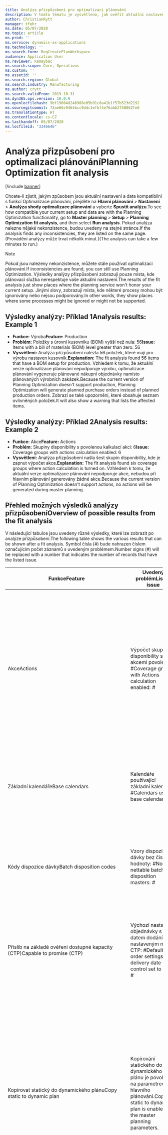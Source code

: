 ```yaml
---
title: Analýza přizpůsobení pro optimalizaci plánování
description: V tomto tématu je vysvětleno, jak ověřit aktuální nastavení a data proti funkcím funkce optimalizace plánování.
author: ChristianRytt
manager: tfehr
ms.date: 05/07/2020
ms.topic: article
ms.prod: ''
ms.service: dynamics-ax-applications
ms.technology: ''
ms.search.form: ReqCreatePlanWorkspace
audience: Application User
ms.reviewer: kamaybac
ms.search.scope: Core, Operations
ms.custom: ''
ms.assetid: ''
ms.search.region: Global
ms.search.industry: Manufacturing
ms.author: crytt
ms.search.validFrom: 2019-10-31
ms.dyn365.ops.version: 10.0.9
ms.openlocfilehash: 9bf19604d246988e05b91c8a41b1f57b523d2192
ms.sourcegitcommit: 73ae66c9464bcc9ddc1efbf4e76abb2758862fe6
ms.translationtype: HT
ms.contentlocale: cs-CZ
ms.lasthandoff: 05/07/2020
ms.locfileid: "3346646"
---
```

# <a name="planning-optimization-fit-analysis"></a><span data-ttu-id="16b5d-103">Analýza přizpůsobení pro optimalizaci plánování</span><span class="sxs-lookup"><span data-stu-id="16b5d-103">Planning Optimization fit analysis</span></span>

[!include [banner](../../includes/banner.md)]

<span data-ttu-id="16b5d-104">Chcete-li zjistit, jakým způsobem jsou aktuální nastavení a data kompatibilní s funkcí Optimalizace plánování, přejděte na **Hlavní plánování** \> **Nastavení** \> **Analýza shody optimalizace plánování** a vyberte **Spustit analýzu**.</span><span class="sxs-lookup"><span data-stu-id="16b5d-104">To see how compatible your current setup and data are with the Planning Optimization functionality, go to **Master planning** \> **Setup** \> **Planning Optimization fit analysis**, and then select **Run analysis**.</span></span> <span data-ttu-id="16b5d-105">Pokud analýza nalezne nějaké nekonzistence, budou uvedeny na stejné stránce.</span><span class="sxs-lookup"><span data-stu-id="16b5d-105">If the analysis finds any inconsistencies, they are listed on the same page.</span></span> <span data-ttu-id="16b5d-106">(Provádění analýzy může trvat několik minut.)</span><span class="sxs-lookup"><span data-stu-id="16b5d-106">(The analysis can take a few minutes to run.)</span></span>

> [!NOTE]
> <span data-ttu-id="16b5d-107">Pokud jsou nalezeny nekonzistence, můžete stále používat optimalizaci plánování.</span><span class="sxs-lookup"><span data-stu-id="16b5d-107">If inconsistencies are found, you can still use Planning Optimization.</span></span> <span data-ttu-id="16b5d-108">Výsledky analýzy přizpůsobení zobrazují pouze místa, kde plánovací služba nerespektuje vaše aktuální nastavení.</span><span class="sxs-lookup"><span data-stu-id="16b5d-108">The results of the fit analysis just show places where the planning service won't honor your current setup.</span></span> <span data-ttu-id="16b5d-109">Jinými slovy, zobrazují místa, kde některé procesy mohou být ignorovány nebo nejsou podporovány.</span><span class="sxs-lookup"><span data-stu-id="16b5d-109">In other words, they show places where some processes might be ignored or might not be supported.</span></span>

## <a name="analysis-results-example-1"></a><span data-ttu-id="16b5d-110">Výsledky analýzy: Příklad 1</span><span class="sxs-lookup"><span data-stu-id="16b5d-110">Analysis results: Example 1</span></span>

- <span data-ttu-id="16b5d-111">**Funkce:** Výroba</span><span class="sxs-lookup"><span data-stu-id="16b5d-111">**Feature:** Production</span></span>
- <span data-ttu-id="16b5d-112">**Problém:** Položky s úrovní kusovníku (BOM) vyšší než nula: 56</span><span class="sxs-lookup"><span data-stu-id="16b5d-112">**Issue:** Items with a bill of materials (BOM) level greater than zero: 56</span></span>
- <span data-ttu-id="16b5d-113">**Vysvětlení:** Analýza přizpůsobení nalezla 56 položek, které mají pro výrobu nastaven kusovník.</span><span class="sxs-lookup"><span data-stu-id="16b5d-113">**Explanation:** The fit analysis found 56 items that have a BOM setup for production.</span></span> <span data-ttu-id="16b5d-114">Vzhledem k tomu, že aktuální verze optimalizace plánování nepodporuje výrobu, optimalizace plánování vygeneruje plánované nákupní objednávky namísto plánovaných výrobních zakázek.</span><span class="sxs-lookup"><span data-stu-id="16b5d-114">Because the current version of Planning Optimization doesn't support production, Planning Optimization will generate planned purchase orders instead of planned production orders.</span></span> <span data-ttu-id="16b5d-115">Zobrazí se také upozornění, které obsahuje seznam ovlivněných položek.</span><span class="sxs-lookup"><span data-stu-id="16b5d-115">It will also show a warning that lists the affected items.</span></span>

## <a name="analysis-results-example-2"></a><span data-ttu-id="16b5d-116">Výsledky analýzy: Příklad 2</span><span class="sxs-lookup"><span data-stu-id="16b5d-116">Analysis results: Example 2</span></span>

- <span data-ttu-id="16b5d-117">**Funkce:** Akce</span><span class="sxs-lookup"><span data-stu-id="16b5d-117">**Feature:** Actions</span></span>
- <span data-ttu-id="16b5d-118">**Problém:** Skupiny disponibility s povolenou kalkulací akcí: 6</span><span class="sxs-lookup"><span data-stu-id="16b5d-118">**Issue:** Coverage groups with actions calculation enabled: 6</span></span>
- <span data-ttu-id="16b5d-119">**Vysvětlení:** Analýza přizpůsobení našla šest skupin disponibility, kde je zapnut výpočet akce.</span><span class="sxs-lookup"><span data-stu-id="16b5d-119">**Explanation:** The fit analysis found six coverage groups where action calculation is turned on.</span></span> <span data-ttu-id="16b5d-120">Vzhledem k tomu, že aktuální verze optimalizace plánování nepodporuje akce, nebudou při hlavním plánování generovány žádné akce.</span><span class="sxs-lookup"><span data-stu-id="16b5d-120">Because the current version of Planning Optimization doesn't support actions, no actions will be generated during master planning.</span></span>

## <a name="overview-of-possible-results-from-the-fit-analysis"></a><span data-ttu-id="16b5d-121">Přehled možných výsledků analýzy přizpůsobení</span><span class="sxs-lookup"><span data-stu-id="16b5d-121">Overview of possible results from the fit analysis</span></span>

<span data-ttu-id="16b5d-122">V následující tabulce jsou uvedeny různé výsledky, které lze zobrazit po analýze přizpůsobení.</span><span class="sxs-lookup"><span data-stu-id="16b5d-122">The following table shows the various results that can be shown after a fit analysis.</span></span> <span data-ttu-id="16b5d-123">Symbol čísla (_\#_) bude nahrazen číslem označujícím počet záznamů s uvedeným problémem.</span><span class="sxs-lookup"><span data-stu-id="16b5d-123">Number signs (_\#_) will be replaced with a number that indicates the number of records that have the listed issue.</span></span>

| <span data-ttu-id="16b5d-124">Funkce</span><span class="sxs-lookup"><span data-stu-id="16b5d-124">Feature</span></span> | <span data-ttu-id="16b5d-125">Uvedený problém</span><span class="sxs-lookup"><span data-stu-id="16b5d-125">Listed issue</span></span> | <span data-ttu-id="16b5d-126">Vysvětlení</span><span class="sxs-lookup"><span data-stu-id="16b5d-126">Explanation</span></span> |
| --- | --- | --- |
| <span data-ttu-id="16b5d-127">Akce</span><span class="sxs-lookup"><span data-stu-id="16b5d-127">Actions</span></span> | <span data-ttu-id="16b5d-128">Výpočet skupin disponibility s akcemi povolen: _\#_</span><span class="sxs-lookup"><span data-stu-id="16b5d-128">Coverage groups with Actions calculation enabled: _\#_</span></span> | <span data-ttu-id="16b5d-129">Tato funkce čeká na implementaci.</span><span class="sxs-lookup"><span data-stu-id="16b5d-129">This feature is pending.</span></span> <span data-ttu-id="16b5d-130">V současné době nejsou akce generovány během hlavního plánování, pokud je povolena optimalizace plánování, bez ohledu na toto nastavení.</span><span class="sxs-lookup"><span data-stu-id="16b5d-130">Currently, actions aren't generated during master planning when Planning Optimization is enabled, regardless of this setting.</span></span> <span data-ttu-id="16b5d-131">Hlavním účelem akcí je navrhovat změny ve stávajících objednávkách.</span><span class="sxs-lookup"><span data-stu-id="16b5d-131">The main purpose of actions is to suggest changes to existing orders.</span></span> |
| <span data-ttu-id="16b5d-132">Základní kalendáře</span><span class="sxs-lookup"><span data-stu-id="16b5d-132">Base calendars</span></span> | <span data-ttu-id="16b5d-133">Kalendáře používající základní kalendář: _\#_</span><span class="sxs-lookup"><span data-stu-id="16b5d-133">Calendars using base calendar: _\#_</span></span> | <span data-ttu-id="16b5d-134">Tato funkce čeká na implementaci.</span><span class="sxs-lookup"><span data-stu-id="16b5d-134">This feature is pending.</span></span> <span data-ttu-id="16b5d-135">V současné době je základní kalendář ignorován při povolení optimalizace plánování.</span><span class="sxs-lookup"><span data-stu-id="16b5d-135">Currently, the base calendar is ignored when Planning Optimization is enabled.</span></span> |
| <span data-ttu-id="16b5d-136">Kódy dispozice dávky</span><span class="sxs-lookup"><span data-stu-id="16b5d-136">Batch disposition codes</span></span> | <span data-ttu-id="16b5d-137">Vzory dispozice dávky bez čisté hodnoty: _\#_</span><span class="sxs-lookup"><span data-stu-id="16b5d-137">Non-nettable batch disposition masters: _\#_</span></span> | <span data-ttu-id="16b5d-138">Tato funkce čeká na implementaci.</span><span class="sxs-lookup"><span data-stu-id="16b5d-138">This feature is pending.</span></span> <span data-ttu-id="16b5d-139">V současné době jsou dispoziční kódy dávky ignorovány, pokud je povolena optimalizace plánování.</span><span class="sxs-lookup"><span data-stu-id="16b5d-139">Currently, batch disposition codes are ignored when Planning Optimization is enabled.</span></span> |
| <span data-ttu-id="16b5d-140">Příslib na základě ověření dostupné kapacity (CTP)</span><span class="sxs-lookup"><span data-stu-id="16b5d-140">Capable to promise (CTP)</span></span> | <span data-ttu-id="16b5d-141">Výchozí nastavení objednávky s datem dodání nastaveným na CTP: _\#_</span><span class="sxs-lookup"><span data-stu-id="16b5d-141">Default order settings with delivery date control set to CTP: _\#_</span></span> | <span data-ttu-id="16b5d-142">Tato funkce čeká na implementaci.</span><span class="sxs-lookup"><span data-stu-id="16b5d-142">This feature is pending.</span></span> <span data-ttu-id="16b5d-143">V současnosti je CTP ignorováno, pokud je povolena optimalizace plánování, bez ohledu na toto nastavení.</span><span class="sxs-lookup"><span data-stu-id="16b5d-143">Currently, CTP is ignored when Planning Optimization is enabled, regardless of this setting.</span></span> |
| <span data-ttu-id="16b5d-144">Kopírovat statický do dynamického plánu</span><span class="sxs-lookup"><span data-stu-id="16b5d-144">Copy static to dynamic plan</span></span> | <span data-ttu-id="16b5d-145">Kopírování statického do dynamického plánu je povoleno na parametrech hlavního plánování.</span><span class="sxs-lookup"><span data-stu-id="16b5d-145">Copy of static to dynamic plan is enabled on the master planning parameters.</span></span> | <span data-ttu-id="16b5d-146">Optimalizace plánování nekopíruje statický plán do dynamického plánu bez ohledu na toto nastavení.</span><span class="sxs-lookup"><span data-stu-id="16b5d-146">Planning Optimization doesn't copy the static plan to the dynamic plan, regardless of this setting.</span></span> <span data-ttu-id="16b5d-147">Obecně platí, že tento koncept je méně významný z důvodu rychlosti a úplného obnovení, které poskytuje optimalizace plánování.</span><span class="sxs-lookup"><span data-stu-id="16b5d-147">In general, this concept is less relevant because of the speed and complete regeneration that Planning Optimization provides.</span></span> <span data-ttu-id="16b5d-148">Pokud jsou použity dva nebo více plánů, je třeba pro každý plán spustit hlavní plánování.</span><span class="sxs-lookup"><span data-stu-id="16b5d-148">If two or more plans are used, master planning should be triggered for each plan.</span></span> |
| <span data-ttu-id="16b5d-149">Potvrzení</span><span class="sxs-lookup"><span data-stu-id="16b5d-149">Firming</span></span> | <span data-ttu-id="16b5d-150">Skupiny disponibility s nastavenou ochrannou dobou automatického potvrzení: _\#_</span><span class="sxs-lookup"><span data-stu-id="16b5d-150">Coverage groups with auto firming time fence set: _\#_</span></span> | <span data-ttu-id="16b5d-151">Ve verzi 10.0.7 a novějších je potvrzení podporováno jako samostatná dávková úloha potvrzení po dokončení hlavního plánování (za předpokladu , že ve [správě funkcí](../../../fin-ops-core/fin-ops/get-started/feature-management/feature-management-overview.md) byla povolena funkce _Automatické potvrzení pro optimalizaci plánování_).</span><span class="sxs-lookup"><span data-stu-id="16b5d-151">In version 10.0.7 and later, firming is supported as a separate firming batch job after master planning is completed (provided the _Auto-firming for Planning Optimization_ feature has been enabled in [feature management](../../../fin-ops-core/fin-ops/get-started/feature-management/feature-management-overview.md)).</span></span> <span data-ttu-id="16b5d-152">Všimněte si, že automatické potvrzení pro optimalizaci plánování je založeno na datu objednávky (počáteční datum), nikoli na datu požadavku (koncové datum).</span><span class="sxs-lookup"><span data-stu-id="16b5d-152">Note that auto firming for Planning Optimization is based on the order date (start date), not the requirement date (end date).</span></span> <span data-ttu-id="16b5d-153">Toto chování zajišťuje, že k potvrzení plánovaných objednávek dojde včas, aniž by bylo nutné zahrnout dobu realizace do ochranné doby potvrzování.</span><span class="sxs-lookup"><span data-stu-id="16b5d-153">This behavior ensures that firming of planned orders occurs in due time, without having to include lead time in the firming time fence.</span></span> |
| <span data-ttu-id="16b5d-154">Potvrzení</span><span class="sxs-lookup"><span data-stu-id="16b5d-154">Firming</span></span> | <span data-ttu-id="16b5d-155">Záznamy disponibility položky s nastaveným automatickým potvrzením: _\#_</span><span class="sxs-lookup"><span data-stu-id="16b5d-155">Item coverage records with auto firming set: _\#_</span></span> | <span data-ttu-id="16b5d-156">Ve verzi 10.0.7 a novějších je automatické potvrzení podporováno jako samostatná dávková úloha potvrzení po dokončení hlavního plánování (za předpokladu, že ve [správě funkcí](../../../fin-ops-core/fin-ops/get-started/feature-management/feature-management-overview.md) byla povolena funkce _Automatické potvrzení pro optimalizaci plánování_).</span><span class="sxs-lookup"><span data-stu-id="16b5d-156">In version 10.0.7 and later, auto firming is supported as a separate firming batch job after master planning is completed (provided the _Auto-firming for Planning Optimization_ feature has been enabled in [feature management](../../../fin-ops-core/fin-ops/get-started/feature-management/feature-management-overview.md)).</span></span> <span data-ttu-id="16b5d-157">Všimněte si, že automatické potvrzení pro optimalizaci plánování je založeno na datu objednávky (počáteční datum), nikoli na datu požadavku (koncové datum).</span><span class="sxs-lookup"><span data-stu-id="16b5d-157">Note that auto firming for Planning Optimization is based on the order date (start date), not the requirement date (end date).</span></span> <span data-ttu-id="16b5d-158">Toto chování zajišťuje, že k potvrzení plánovaných objednávek dojde včas, aniž by bylo nutné zahrnout dobu realizace do ochranné doby potvrzování.</span><span class="sxs-lookup"><span data-stu-id="16b5d-158">This behavior ensures that firming of planned orders occurs in due time, without having to include lead time in the firming time fence.</span></span> |
| <span data-ttu-id="16b5d-159">Potvrzení</span><span class="sxs-lookup"><span data-stu-id="16b5d-159">Firming</span></span> | <span data-ttu-id="16b5d-160">Hlavní plány s nastaveným automatickým potvrzením: _\#_</span><span class="sxs-lookup"><span data-stu-id="16b5d-160">Master plans with auto firming set: _\#_</span></span> | <span data-ttu-id="16b5d-161">Ve verzi 10.0.7 a novějších je automatické potvrzení podporováno jako samostatná dávková úloha potvrzení po dokončení hlavního plánování (za předpokladu, že ve [správě funkcí](../../../fin-ops-core/fin-ops/get-started/feature-management/feature-management-overview.md) byla povolena funkce _Automatické potvrzení pro optimalizaci plánování_).</span><span class="sxs-lookup"><span data-stu-id="16b5d-161">In version 10.0.7 and later, auto firming is supported as a separate firming batch job after master planning is completed (provided the _Auto-firming for Planning Optimization_ feature has been enabled in [feature management](../../../fin-ops-core/fin-ops/get-started/feature-management/feature-management-overview.md)).</span></span> <span data-ttu-id="16b5d-162">Všimněte si, že automatické potvrzení pro optimalizaci plánování je založeno na datu objednávky (počáteční datum), nikoli na datu požadavku (koncové datum).</span><span class="sxs-lookup"><span data-stu-id="16b5d-162">Note that auto firming for Planning Optimization is based on the order date (start date), not the requirement date (end date).</span></span> <span data-ttu-id="16b5d-163">Toto chování zajišťuje, že k potvrzení plánovaných objednávek dojde včas, aniž by bylo nutné zahrnout dobu realizace do ochranné doby potvrzování.</span><span class="sxs-lookup"><span data-stu-id="16b5d-163">This behavior ensures that firming of planned orders occurs in due time, without having to include lead time in the firming time fence.</span></span> |
| <span data-ttu-id="16b5d-164">FitAnalysisPlanningItems</span><span class="sxs-lookup"><span data-stu-id="16b5d-164">FitAnalysisPlanningItems</span></span> | <span data-ttu-id="16b5d-165">Položky plánování: _\#_</span><span class="sxs-lookup"><span data-stu-id="16b5d-165">Planning Items: _\#_</span></span> | <span data-ttu-id="16b5d-166">Tato funkce čeká na implementaci.</span><span class="sxs-lookup"><span data-stu-id="16b5d-166">This feature is pending.</span></span> <span data-ttu-id="16b5d-167">V současné době jsou položky plánování zpracovány jako běžné položky, když je povolena optimalizace plánování.</span><span class="sxs-lookup"><span data-stu-id="16b5d-167">Currently, planning items are handled like regular items when Planning Optimization is enabled.</span></span> |
| <span data-ttu-id="16b5d-168">Prognóza</span><span class="sxs-lookup"><span data-stu-id="16b5d-168">Forecast</span></span> | <span data-ttu-id="16b5d-169">Skupiny disponibility s povolenou možností „zahrnout mezipodnikové objednávky“: _\#_</span><span class="sxs-lookup"><span data-stu-id="16b5d-169">Coverage groups with "Include intercompany orders" enabled: _\#_</span></span> | <span data-ttu-id="16b5d-170">Tato funkce čeká na implementaci.</span><span class="sxs-lookup"><span data-stu-id="16b5d-170">This feature is pending.</span></span> <span data-ttu-id="16b5d-171">V současné době hlavní plánování nezahrnuje podřízenou plánovanou poptávku, pokud je povolena optimalizace plánování, bez ohledu na toto nastavení.</span><span class="sxs-lookup"><span data-stu-id="16b5d-171">Currently, master planning doesn't include downstream planned demand when Planning Optimization is enabled, regardless of this setting.</span></span> <span data-ttu-id="16b5d-172">Všimněte si, že objednávky vydané/potvrzené stále pracují s běžnou mezipodnikovou funkcí a budou zahrnovat většinu scénářů.</span><span class="sxs-lookup"><span data-stu-id="16b5d-172">Note that released/firmed orders still work with the regular intercompany functionality and will cover most scenarios.</span></span> |
| <span data-ttu-id="16b5d-173">Prognóza</span><span class="sxs-lookup"><span data-stu-id="16b5d-173">Forecast</span></span> | <span data-ttu-id="16b5d-174">Skupiny disponibility s nastavením „snížit prognózu podle“ nastavené na jinou hodnotu než „objednávky“: _\#_</span><span class="sxs-lookup"><span data-stu-id="16b5d-174">Coverage groups with "Reduce forecast by" setting set to a value different than "Orders": _\#_</span></span> | <span data-ttu-id="16b5d-175">Ve výchozím nastavení používá optimalizace plánování pro objednávky možnost „snížit prognózu podle“ bez ohledu na toto nastavení.</span><span class="sxs-lookup"><span data-stu-id="16b5d-175">By default, Planning Optimization uses "Reduce forecast by" for orders, regardless of this setting.</span></span> |
| <span data-ttu-id="16b5d-176">Prognóza</span><span class="sxs-lookup"><span data-stu-id="16b5d-176">Forecast</span></span> | <span data-ttu-id="16b5d-177">Modely prognóz s dílčími modely: _\#_</span><span class="sxs-lookup"><span data-stu-id="16b5d-177">Forecast models with sub models: _\#_</span></span> | <span data-ttu-id="16b5d-178">Tato funkce čeká na implementaci.</span><span class="sxs-lookup"><span data-stu-id="16b5d-178">This feature is pending.</span></span> <span data-ttu-id="16b5d-179">Prognózy, které používají dílčí modely, nejsou aktuálně podporovány, pokud je povolena optimalizace plánování.</span><span class="sxs-lookup"><span data-stu-id="16b5d-179">Currently, forecasts that use sub-models aren't supported when Planning Optimization is enabled.</span></span> <span data-ttu-id="16b5d-180">Budou ignorovány bez ohledu na toto nastavení.</span><span class="sxs-lookup"><span data-stu-id="16b5d-180">They will be ignored, regardless of this setting.</span></span> |
| <span data-ttu-id="16b5d-181">Prognóza</span><span class="sxs-lookup"><span data-stu-id="16b5d-181">Forecast</span></span> | <span data-ttu-id="16b5d-182">Hlavní plány s povolenou možností „zahrnout prognózu dodávek“: _\#_</span><span class="sxs-lookup"><span data-stu-id="16b5d-182">Master plans with "Include supply forecast" enabled: _\#_</span></span> | <span data-ttu-id="16b5d-183">Tato funkce čeká na implementaci.</span><span class="sxs-lookup"><span data-stu-id="16b5d-183">This feature is pending.</span></span> <span data-ttu-id="16b5d-184">Prognózy dodávek nejsou aktuálně podporovány, pokud je povolena optimalizace plánování.</span><span class="sxs-lookup"><span data-stu-id="16b5d-184">Currently, supply forecasts aren't supported when Planning Optimization is enabled.</span></span> <span data-ttu-id="16b5d-185">Budou ignorovány bez ohledu na toto nastavení.</span><span class="sxs-lookup"><span data-stu-id="16b5d-185">They will be ignored, regardless of this setting.</span></span> |
| <span data-ttu-id="16b5d-186">Ochranná doba zablokování</span><span class="sxs-lookup"><span data-stu-id="16b5d-186">Freeze time fence</span></span> | <span data-ttu-id="16b5d-187">Skupiny disponibility s nastavenou ochrannou dobou zablokování: _\#_</span><span class="sxs-lookup"><span data-stu-id="16b5d-187">Coverage groups with freeze time fence set: _\#_</span></span> | <span data-ttu-id="16b5d-188">Ochranná doba zablokování se často nepoužívá a momentálně neexistují žádné plány, že by byla zahrnuta do optimalizace plánování.</span><span class="sxs-lookup"><span data-stu-id="16b5d-188">The freeze time fence isn't often used, and there are currently no plans to include it for Planning Optimization.</span></span> <span data-ttu-id="16b5d-189">V současnosti je ignorováno nastavení ochranné doby zablokování, pokud je povolena optimalizace plánování, bez ohledu na toto nastavení.</span><span class="sxs-lookup"><span data-stu-id="16b5d-189">Currently, the freeze time fence setup is ignored when Planning Optimization is enabled, regardless of this setting.</span></span> |
| <span data-ttu-id="16b5d-190">Ochranná doba zablokování</span><span class="sxs-lookup"><span data-stu-id="16b5d-190">Freeze time fence</span></span> | <span data-ttu-id="16b5d-191">Záznamy disponibility položky s nastavenou ochrannou dobou zablokování: _\#_</span><span class="sxs-lookup"><span data-stu-id="16b5d-191">Item coverage records with freeze time fence set: _\#_</span></span> | <span data-ttu-id="16b5d-192">Ochranná doba zablokování se často nepoužívá a momentálně neexistují žádné plány, že by byla zahrnuta do optimalizace plánování.</span><span class="sxs-lookup"><span data-stu-id="16b5d-192">The freeze time fence isn't often used, and there are currently no plans to include it for Planning Optimization.</span></span> <span data-ttu-id="16b5d-193">V současnosti je ignorováno nastavení ochranné doby zablokování, pokud je povolena optimalizace plánování, bez ohledu na toto nastavení.</span><span class="sxs-lookup"><span data-stu-id="16b5d-193">Currently, the freeze time fence setup is ignored when Planning Optimization is enabled, regardless of this setting.</span></span> |
| <span data-ttu-id="16b5d-194">Ochranná doba zablokování</span><span class="sxs-lookup"><span data-stu-id="16b5d-194">Freeze time fence</span></span> | <span data-ttu-id="16b5d-195">Hlavní plány s nastavenou ochrannou dobou zablokování: _\#_</span><span class="sxs-lookup"><span data-stu-id="16b5d-195">Master plans with freeze time fence set: _\#_</span></span> | <span data-ttu-id="16b5d-196">Ochranná doba zablokování se často nepoužívá a momentálně neexistují žádné plány, že by byla zahrnuta do optimalizace plánování.</span><span class="sxs-lookup"><span data-stu-id="16b5d-196">The freeze time fence isn't often used, and there are currently no plans to include it for Planning Optimization.</span></span> <span data-ttu-id="16b5d-197">V současnosti je ignorováno nastavení ochranné doby zablokování, pokud je povolena optimalizace plánování, bez ohledu na toto nastavení.</span><span class="sxs-lookup"><span data-stu-id="16b5d-197">Currently, the freeze time fence setup is ignored when Planning Optimization is enabled, regardless of this setting.</span></span> |
| <span data-ttu-id="16b5d-198">Mezipodnikové</span><span class="sxs-lookup"><span data-stu-id="16b5d-198">Intercompany</span></span> | <span data-ttu-id="16b5d-199">Hlavní plány zahrnující plánovanou navazující poptávku: _\#_</span><span class="sxs-lookup"><span data-stu-id="16b5d-199">Master plans including planned downstream demand: _\#_</span></span> | <span data-ttu-id="16b5d-200">Tato funkce čeká na implementaci.</span><span class="sxs-lookup"><span data-stu-id="16b5d-200">This feature is pending.</span></span> <span data-ttu-id="16b5d-201">V současné době hlavní plánování nezahrnuje podřízenou plánovanou poptávku, pokud je povolena optimalizace plánování, bez ohledu na toto nastavení.</span><span class="sxs-lookup"><span data-stu-id="16b5d-201">Currently, master planning doesn't include downstream planned demand when Planning Optimization is enabled, regardless of this setting.</span></span> <span data-ttu-id="16b5d-202">Všimněte si, že objednávky vydané/potvrzené stále pracují s normální mezipodnikovou funkcí a budou zahrnovat většinu scénářů.</span><span class="sxs-lookup"><span data-stu-id="16b5d-202">Note that released/firmed orders still work with the normal intercompany functionality and will cover most scenarios.</span></span> |
| <span data-ttu-id="16b5d-203">Kanban</span><span class="sxs-lookup"><span data-stu-id="16b5d-203">Kanban</span></span> | <span data-ttu-id="16b5d-204">Záznamy disponibility položky s plánovaným typem objednávky kanban: _\#_</span><span class="sxs-lookup"><span data-stu-id="16b5d-204">Item coverage records with planned order type kanban: _\#_</span></span> | <span data-ttu-id="16b5d-205">Tato funkce čeká na implementaci.</span><span class="sxs-lookup"><span data-stu-id="16b5d-205">This feature is pending.</span></span> <span data-ttu-id="16b5d-206">V současné době je disponibilita položky nastavená na Kanban ignorována, pokud je povolena optimalizace plánování.</span><span class="sxs-lookup"><span data-stu-id="16b5d-206">Currently, item coverage that is set to kanban will be ignored when Planning Optimization is enabled.</span></span> <span data-ttu-id="16b5d-207">Typ kanbanové plánované objednávky vytvoří upozornění během hlavního plánování a vytvoří se plánované nákupní objednávky, které pokrývají související poptávku.</span><span class="sxs-lookup"><span data-stu-id="16b5d-207">The kanban planned order type will create a warning during master planning, and planned purchase orders will be created to cover the related demand.</span></span> |
| <span data-ttu-id="16b5d-208">Kanban</span><span class="sxs-lookup"><span data-stu-id="16b5d-208">Kanban</span></span> | <span data-ttu-id="16b5d-209">Položky s výchozím typem objednávky kanban: _\#_</span><span class="sxs-lookup"><span data-stu-id="16b5d-209">Items with default order type kanban: _\#_</span></span> | <span data-ttu-id="16b5d-210">V současné době je výchozí typ objednávky nastavený na Kanban ignorován, pokud je povolena optimalizace plánování.</span><span class="sxs-lookup"><span data-stu-id="16b5d-210">Currently, a default order type that is set to kanban will be ignored when Planning Optimization is enabled.</span></span> <span data-ttu-id="16b5d-211">Výchozí typ kanbanové objednávky vytvoří upozornění během hlavního plánování a vytvoří se plánované nákupní objednávky, které pokrývají související poptávku.</span><span class="sxs-lookup"><span data-stu-id="16b5d-211">The kanban default order type will create a warning during master planning, and planned purchase orders will be created to cover the related demand.</span></span> |
| <span data-ttu-id="16b5d-212">Stav životního cyklu produktu</span><span class="sxs-lookup"><span data-stu-id="16b5d-212">Product lifecycle state</span></span>   | <span data-ttu-id="16b5d-213">Stavy životního cyklu produktu neaktivní pro plánování: _\#_</span><span class="sxs-lookup"><span data-stu-id="16b5d-213">Product lifecycle states not active for planning: _\#_</span></span> | <span data-ttu-id="16b5d-214">Tato funkce čeká na implementaci.</span><span class="sxs-lookup"><span data-stu-id="16b5d-214">This is a pending feature.</span></span> <span data-ttu-id="16b5d-215">V současné době je stav životního cyklu produktu ignorován s aktivovanou optimalizací plánování.</span><span class="sxs-lookup"><span data-stu-id="16b5d-215">Currently the Product lifecycle state is ignored with Planning Optimization enabled.</span></span> <span data-ttu-id="16b5d-216">Filtr produktu na úrovni plánu můžete upravit tak, abyste se vyhnuli zahrnutí produktů, u nichž je pro plánování deaktivován stav životního cyklu produktu.</span><span class="sxs-lookup"><span data-stu-id="16b5d-216">You can adjust the plan level product filter to avoid including products where product lifecycle state is disabled for planning.</span></span> |
| <span data-ttu-id="16b5d-217">Výrobní</span><span class="sxs-lookup"><span data-stu-id="16b5d-217">Production</span></span> | <span data-ttu-id="16b5d-218">Řádky kusovníku se zaokrouhlením nebo vícenásobným nastavením: _\#_</span><span class="sxs-lookup"><span data-stu-id="16b5d-218">BOM lines with rounding or multiple setup: _\#_</span></span> | <span data-ttu-id="16b5d-219">Tato funkce čeká na implementaci.</span><span class="sxs-lookup"><span data-stu-id="16b5d-219">This feature is pending.</span></span> <span data-ttu-id="16b5d-220">V současné době je zaokrouhlení a více nastavení ignorováno na řádcích kusovníku při povolení optimalizace plánování bez ohledu na toto nastavení.</span><span class="sxs-lookup"><span data-stu-id="16b5d-220">Currently, rounding and multiple setups are ignored on BOM lines when Planning Optimization is enabled, regardless of this setting.</span></span> |
| <span data-ttu-id="16b5d-221">Výrobní</span><span class="sxs-lookup"><span data-stu-id="16b5d-221">Production</span></span> | <span data-ttu-id="16b5d-222">Řádky kusovníků/receptur s měřením receptury: _\#_</span><span class="sxs-lookup"><span data-stu-id="16b5d-222">BOM/formula lines with formula measurement: _\#_</span></span> | <span data-ttu-id="16b5d-223">Tato funkce čeká na implementaci.</span><span class="sxs-lookup"><span data-stu-id="16b5d-223">This feature is pending.</span></span> <span data-ttu-id="16b5d-224">V současné době je měření receptury ignorováno na řádcích kusovníku a receptur při povolení optimalizace plánování bez ohledu na toto nastavení.</span><span class="sxs-lookup"><span data-stu-id="16b5d-224">Currently, formula measurement is ignored on BOM and formula lines when Planning Optimization is enabled, regardless of this setting.</span></span> |
| <span data-ttu-id="16b5d-225">Výrobní</span><span class="sxs-lookup"><span data-stu-id="16b5d-225">Production</span></span> | <span data-ttu-id="16b5d-226">Řádky kusovníků/receptur s nahrazením položky (skupiny plánu): _\#_</span><span class="sxs-lookup"><span data-stu-id="16b5d-226">BOM/formula lines with item substitution (plan groups): _\#_</span></span> | <span data-ttu-id="16b5d-227">Tato funkce čeká na implementaci.</span><span class="sxs-lookup"><span data-stu-id="16b5d-227">This feature is pending.</span></span> <span data-ttu-id="16b5d-228">V současné době je nahrazení položky (skupiny plánu) ignorováno na řádcích kusovníku a receptur při povolení optimalizace plánování bez ohledu na toto nastavení.</span><span class="sxs-lookup"><span data-stu-id="16b5d-228">Currently, item substitution (plan groups) is ignored on BOM and formula lines when Planning Optimization is enabled, regardless of this setting.</span></span> |
| <span data-ttu-id="16b5d-229">Výrobní</span><span class="sxs-lookup"><span data-stu-id="16b5d-229">Production</span></span> | <span data-ttu-id="16b5d-230">Řádky kusovníku/receptur s negativním množstvím: _\#_</span><span class="sxs-lookup"><span data-stu-id="16b5d-230">BOM/formula lines with negative quantity: _\#_</span></span> | <span data-ttu-id="16b5d-231">Tato funkce čeká na implementaci.</span><span class="sxs-lookup"><span data-stu-id="16b5d-231">This feature is pending.</span></span> <span data-ttu-id="16b5d-232">Řádky kusovníku a receptury, které mají záporné množství, budou zahrnuty s množstvím 0 (nula) a při povolení optimalizace plánování bude vydána výstraha.</span><span class="sxs-lookup"><span data-stu-id="16b5d-232">BOM and formula lines that have negative quantity will be included with a quantity of 0 (zero) and a warning will be issued when Planning Optimization is enabled.</span></span> |
| <span data-ttu-id="16b5d-233">Výrobní</span><span class="sxs-lookup"><span data-stu-id="16b5d-233">Production</span></span> | <span data-ttu-id="16b5d-234">Řádky kusovníků/receptur se spotřebou zdrojů: _\#_</span><span class="sxs-lookup"><span data-stu-id="16b5d-234">BOM/formula lines with resource consumption: _\#_</span></span> | <span data-ttu-id="16b5d-235">Tato funkce čeká na implementaci.</span><span class="sxs-lookup"><span data-stu-id="16b5d-235">This feature is pending.</span></span> <span data-ttu-id="16b5d-236">V současné době se řádky kusovníku a receptur se spotřebou zdroje při povolení optimalizace plánování ignorují.</span><span class="sxs-lookup"><span data-stu-id="16b5d-236">Currently, BOM and formula lines that have resource consumption are ignored when Planning Optimization is enabled.</span></span> |
| <span data-ttu-id="16b5d-237">Výrobní</span><span class="sxs-lookup"><span data-stu-id="16b5d-237">Production</span></span> | <span data-ttu-id="16b5d-238">Řádky kusovníků/receptur s krokovou spotřebou: _\#_</span><span class="sxs-lookup"><span data-stu-id="16b5d-238">BOM/formula lines with step consumption: _\#_</span></span> | <span data-ttu-id="16b5d-239">Tato funkce čeká na implementaci.</span><span class="sxs-lookup"><span data-stu-id="16b5d-239">This feature is pending.</span></span> <span data-ttu-id="16b5d-240">V současné době je ignorována kroková spotřeba na řádcích kusovníku a receptur při povolení optimalizace plánování.</span><span class="sxs-lookup"><span data-stu-id="16b5d-240">Currently, step consumption is ignored on BOM and formula lines when Planning Optimization is enabled.</span></span> |
| <span data-ttu-id="16b5d-241">Výrobní</span><span class="sxs-lookup"><span data-stu-id="16b5d-241">Production</span></span> | <span data-ttu-id="16b5d-242">Kusovníky s definovaným konstantním nebo variabilním odpadem: _\#_</span><span class="sxs-lookup"><span data-stu-id="16b5d-242">BOMs with constant scrap or variable scrap defined: _\#_</span></span> | <span data-ttu-id="16b5d-243">Tato funkce čeká na implementaci.</span><span class="sxs-lookup"><span data-stu-id="16b5d-243">This feature is pending.</span></span> <span data-ttu-id="16b5d-244">V současné době je při povolení optimalizace plánování ignorován konstantní a variabilní odpad, které jsou definovány v kusovnících.</span><span class="sxs-lookup"><span data-stu-id="16b5d-244">Currently, constant scrap and variable scrap that are defined on BOMs are ignored when Planning Optimization is enabled.</span></span> |
| <span data-ttu-id="16b5d-245">Výrobní</span><span class="sxs-lookup"><span data-stu-id="16b5d-245">Production</span></span> | <span data-ttu-id="16b5d-246">Kusovníky se subdodávkami: _\#_</span><span class="sxs-lookup"><span data-stu-id="16b5d-246">BOMs with subcontracting: _\#_</span></span> | <span data-ttu-id="16b5d-247">Tato funkce čeká na implementaci.</span><span class="sxs-lookup"><span data-stu-id="16b5d-247">This feature is pending.</span></span> <span data-ttu-id="16b5d-248">V současnosti je ignorováno nastavení subdodávek v kusovníku, pokud je povolena optimalizace plánování, bez ohledu na toto nastavení.</span><span class="sxs-lookup"><span data-stu-id="16b5d-248">Currently, the subcontracting setup on BOMs is ignored when Planning Optimization is enabled, regardless of this setting.</span></span> |
| <span data-ttu-id="16b5d-249">Výrobní</span><span class="sxs-lookup"><span data-stu-id="16b5d-249">Production</span></span> | <span data-ttu-id="16b5d-250">Kusovníky bez pracoviště: _\#_</span><span class="sxs-lookup"><span data-stu-id="16b5d-250">BOMs without a site: _\#_</span></span> | <span data-ttu-id="16b5d-251">Tato funkce čeká na implementaci.</span><span class="sxs-lookup"><span data-stu-id="16b5d-251">This feature is pending.</span></span> <span data-ttu-id="16b5d-252">V současné době jsou kusovníky bez pracoviště ignorovány, pokud je povolena optimalizace plánování.</span><span class="sxs-lookup"><span data-stu-id="16b5d-252">Currently, BOMs without a site are ignored when Planning Optimization is enabled.</span></span> |
| <span data-ttu-id="16b5d-253">Výrobní</span><span class="sxs-lookup"><span data-stu-id="16b5d-253">Production</span></span> | <span data-ttu-id="16b5d-254">Poptávka se specifickým kusovníkem nebo definovanými požadavky postupu: _\#_</span><span class="sxs-lookup"><span data-stu-id="16b5d-254">Demand with specific BOM or route requirements defined: _\#_</span></span> | <span data-ttu-id="16b5d-255">Tato funkce čeká na implementaci.</span><span class="sxs-lookup"><span data-stu-id="16b5d-255">This feature is pending.</span></span> <span data-ttu-id="16b5d-256">V současné době jsou ignorovány konkrétní požadavky kusovníku nebo postupu definovanými pro poptávku (například dílčí kusovník nebo dílčí postup v prodejní objednávce), pokud je povolena optimalizace plánování.</span><span class="sxs-lookup"><span data-stu-id="16b5d-256">Currently, the specific BOM or route requirements that are defined on the demand (such as a sub-BOM or sub-route on a sales order) are ignored when Planning Optimization is enabled.</span></span> <span data-ttu-id="16b5d-257">Bude použit standardní kusovník nebo postup bez ohledu na toto nastavení.</span><span class="sxs-lookup"><span data-stu-id="16b5d-257">The standard BOM or route will be used, regardless of this setting.</span></span> |
| <span data-ttu-id="16b5d-258">Výrobní</span><span class="sxs-lookup"><span data-stu-id="16b5d-258">Production</span></span> | <span data-ttu-id="16b5d-259">Verze receptur se souběžnými nebo vedlejšími produkty: _\#_</span><span class="sxs-lookup"><span data-stu-id="16b5d-259">Formula versions with Co/By products: _\#_</span></span> | <span data-ttu-id="16b5d-260">Tato funkce čeká na implementaci.</span><span class="sxs-lookup"><span data-stu-id="16b5d-260">This feature is pending.</span></span> <span data-ttu-id="16b5d-261">V současné době se při povolení optimalizace plánování ignorují souběžné a vedlejší produkty, které jsou přidruženy k verzi receptury.</span><span class="sxs-lookup"><span data-stu-id="16b5d-261">Currently, co-products and by-products that are associated with the formula version are ignored when Planning Optimization is enabled.</span></span> |
| <span data-ttu-id="16b5d-262">Výrobní</span><span class="sxs-lookup"><span data-stu-id="16b5d-262">Production</span></span> | <span data-ttu-id="16b5d-263">Verze receptury s výtěžností: _\#_</span><span class="sxs-lookup"><span data-stu-id="16b5d-263">Formula versions with Yield: _\#_</span></span> | <span data-ttu-id="16b5d-264">Tato funkce čeká na implementaci.</span><span class="sxs-lookup"><span data-stu-id="16b5d-264">This feature is pending.</span></span> <span data-ttu-id="16b5d-265">V současné době se při povolení optimalizace plánování ignoruje výtěžnost, která je přidružena k verzi receptury.</span><span class="sxs-lookup"><span data-stu-id="16b5d-265">Currently, yield that is associated with the formula version is ignored when Planning Optimization is enabled.</span></span> |
| <span data-ttu-id="16b5d-266">Výrobní</span><span class="sxs-lookup"><span data-stu-id="16b5d-266">Production</span></span> | <span data-ttu-id="16b5d-267">Plány včetně pořadí: _\#_</span><span class="sxs-lookup"><span data-stu-id="16b5d-267">Plans including sequencing: _\#_</span></span> | <span data-ttu-id="16b5d-268">Tato funkce čeká na implementaci.</span><span class="sxs-lookup"><span data-stu-id="16b5d-268">This feature is pending.</span></span> <span data-ttu-id="16b5d-269">V současnosti je pořadí ignorováno, pokud je povolena optimalizace plánování, bez ohledu na toto nastavení.</span><span class="sxs-lookup"><span data-stu-id="16b5d-269">Currently, sequencing is ignored when Planning Optimization is enabled, regardless of this setting.</span></span> |
| <span data-ttu-id="16b5d-270">Výrobní</span><span class="sxs-lookup"><span data-stu-id="16b5d-270">Production</span></span> | <span data-ttu-id="16b5d-271">Nezahájené uvolněné výrobní zakázky, kde je naplánované zahájení dříve než dnes: _\#_</span><span class="sxs-lookup"><span data-stu-id="16b5d-271">Released production orders that are not started, where scheduled start is earlier than today: _\#_</span></span> | <span data-ttu-id="16b5d-272">Tato funkce čeká na implementaci.</span><span class="sxs-lookup"><span data-stu-id="16b5d-272">This feature is pending.</span></span> |
| <span data-ttu-id="16b5d-273">Výrobní</span><span class="sxs-lookup"><span data-stu-id="16b5d-273">Production</span></span> | <span data-ttu-id="16b5d-274">Zdroje naplánované s omezenou kapacitou: _\#_</span><span class="sxs-lookup"><span data-stu-id="16b5d-274">Resources scheduled with finite capacity: _\#_</span></span> | <span data-ttu-id="16b5d-275">Tato funkce čeká na implementaci.</span><span class="sxs-lookup"><span data-stu-id="16b5d-275">This feature is pending.</span></span> <span data-ttu-id="16b5d-276">Zdroje, které jsou naplánovány s omezenou kapacitou, jsou aktuálně ignorovány, pokud je povolena optimalizace plánování.</span><span class="sxs-lookup"><span data-stu-id="16b5d-276">Currently, resources that are scheduled with finite capacity are ignored when Planning Optimization is enabled.</span></span> <span data-ttu-id="16b5d-277">Plánování je provedeno na základě výchozí doby realizace produktu.</span><span class="sxs-lookup"><span data-stu-id="16b5d-277">Scheduling is done based on the default lead time from the product.</span></span> |
| <span data-ttu-id="16b5d-278">Výrobní</span><span class="sxs-lookup"><span data-stu-id="16b5d-278">Production</span></span> | <span data-ttu-id="16b5d-279">Postupy používané při plánování: _\#_</span><span class="sxs-lookup"><span data-stu-id="16b5d-279">Routes used in planning: _\#_</span></span> | <span data-ttu-id="16b5d-280">Tato funkce čeká na implementaci.</span><span class="sxs-lookup"><span data-stu-id="16b5d-280">This feature is pending.</span></span> <span data-ttu-id="16b5d-281">V současné době jsou postupy ignorovány, pokud je povolena optimalizace plánování.</span><span class="sxs-lookup"><span data-stu-id="16b5d-281">Currently, routes are ignored when Planning Optimization is enabled.</span></span> <span data-ttu-id="16b5d-282">Použije se výchozí doba realizace z produktu.</span><span class="sxs-lookup"><span data-stu-id="16b5d-282">The default lead time from the product is used.</span></span> |
| <span data-ttu-id="16b5d-283">Výrobní</span><span class="sxs-lookup"><span data-stu-id="16b5d-283">Production</span></span> | <span data-ttu-id="16b5d-284">Rezervace řádku prodeje pomocí rozpadu: _\#_</span><span class="sxs-lookup"><span data-stu-id="16b5d-284">Sales line reservation using explosion: _\#_</span></span> | <span data-ttu-id="16b5d-285">Rezervace řádku prodeje, která používá rozpad, není podporována, pokud je povolena optimalizace plánování.</span><span class="sxs-lookup"><span data-stu-id="16b5d-285">Sales line reservation that uses explosion isn't supported when Planning Optimization is enabled.</span></span> |
| <span data-ttu-id="16b5d-286">Výrobní</span><span class="sxs-lookup"><span data-stu-id="16b5d-286">Production</span></span> | <span data-ttu-id="16b5d-287">Plánování s rozpadem výrobních zakázek: _\#_</span><span class="sxs-lookup"><span data-stu-id="16b5d-287">Scheduling with explosion of production orders: _\#_</span></span> | <span data-ttu-id="16b5d-288">Plánování, které používá rozpad výrobních zakázek, není podporováno, pokud je povolena optimalizace plánování.</span><span class="sxs-lookup"><span data-stu-id="16b5d-288">Scheduling that uses explosion of production orders isn't supported when Planning Optimization is enabled.</span></span> <span data-ttu-id="16b5d-289">Výrobní zakázky lze plánovat individuálně.</span><span class="sxs-lookup"><span data-stu-id="16b5d-289">Production orders can be scheduled individually.</span></span> |
| <span data-ttu-id="16b5d-290">Požadavek na nabídky</span><span class="sxs-lookup"><span data-stu-id="16b5d-290">Request for quotations</span></span> | <span data-ttu-id="16b5d-291">Hlavní plány s povolenými požadavky na nabídku: _\#_</span><span class="sxs-lookup"><span data-stu-id="16b5d-291">Master plans with request for quotations enabled: _\#_</span></span> | <span data-ttu-id="16b5d-292">Tato funkce čeká na implementaci.</span><span class="sxs-lookup"><span data-stu-id="16b5d-292">This feature is pending.</span></span> <span data-ttu-id="16b5d-293">V současné době nejsou požadavky na nabídku (RFQ) považovány za poptávku v případě, že je povolena optimalizace plánování.</span><span class="sxs-lookup"><span data-stu-id="16b5d-293">Currently, requests for quotation (RFQs) aren't considered as demand when Planning Optimization is enabled.</span></span> <span data-ttu-id="16b5d-294">Budou ignorovány bez ohledu na toto nastavení.</span><span class="sxs-lookup"><span data-stu-id="16b5d-294">They will be ignored, regardless of this setting.</span></span> |
| <span data-ttu-id="16b5d-295">Žádanky</span><span class="sxs-lookup"><span data-stu-id="16b5d-295">Requisitions</span></span> | <span data-ttu-id="16b5d-296">Hlavní plány s povolenými žádankami: _\#_</span><span class="sxs-lookup"><span data-stu-id="16b5d-296">Master plans with requisitions enabled: _\#_</span></span> | <span data-ttu-id="16b5d-297">Tato funkce čeká na implementaci.</span><span class="sxs-lookup"><span data-stu-id="16b5d-297">This feature is pending.</span></span> <span data-ttu-id="16b5d-298">V současné době nejsou žádanky brány v potaz, pokud je povolena optimalizace plánování.</span><span class="sxs-lookup"><span data-stu-id="16b5d-298">Currently, requisitions aren't considered when Planning Optimization is enabled.</span></span> <span data-ttu-id="16b5d-299">Budou ignorovány bez ohledu na toto nastavení.</span><span class="sxs-lookup"><span data-stu-id="16b5d-299">They will be ignored, regardless of this setting.</span></span> |
| <span data-ttu-id="16b5d-300">Pojistné doby</span><span class="sxs-lookup"><span data-stu-id="16b5d-300">Safety margins</span></span> | <span data-ttu-id="16b5d-301">Skupiny disponibility s pojistnou dobou: _\#_</span><span class="sxs-lookup"><span data-stu-id="16b5d-301">Coverage groups with safety margin: _\#_</span></span> | <span data-ttu-id="16b5d-302">Tato funkce čeká na implementaci.</span><span class="sxs-lookup"><span data-stu-id="16b5d-302">This feature is pending.</span></span> <span data-ttu-id="16b5d-303">V současné době je pojistná doba ignorována při povolení optimalizace plánování.</span><span class="sxs-lookup"><span data-stu-id="16b5d-303">Currently, safety margin is ignored when Planning Optimization is enabled.</span></span> <span data-ttu-id="16b5d-304">Chcete-li tohle chování kompenzovat, můžete prodloužit dobu realizace tak, aby zahrnovala pojistnou marži.</span><span class="sxs-lookup"><span data-stu-id="16b5d-304">To compensate for this behavior, you can increase the lead time so that it includes the safety margin.</span></span> |
| <span data-ttu-id="16b5d-305">Pojistné doby</span><span class="sxs-lookup"><span data-stu-id="16b5d-305">Safety margins</span></span> | <span data-ttu-id="16b5d-306">Hlavní plány s pojistnou dobou: _\#_</span><span class="sxs-lookup"><span data-stu-id="16b5d-306">Master plans with safety margin: _\#_</span></span> | <span data-ttu-id="16b5d-307">Tato funkce čeká na implementaci.</span><span class="sxs-lookup"><span data-stu-id="16b5d-307">This feature is pending.</span></span> <span data-ttu-id="16b5d-308">V současnosti je pojistná doba ignorována, pokud je povolena optimalizace plánování, bez ohledu na toto nastavení.</span><span class="sxs-lookup"><span data-stu-id="16b5d-308">Currently, safety margin is ignored when Planning Optimization is enabled, regardless of this setting.</span></span> <span data-ttu-id="16b5d-309">Chcete-li tohle chování kompenzovat, můžete prodloužit dobu realizace tak, aby zahrnovala pojistnou marži.</span><span class="sxs-lookup"><span data-stu-id="16b5d-309">To compensate for this behavior, you can increase the lead time so that it includes the safety margin.</span></span> |
| <span data-ttu-id="16b5d-310">Plnění rezervních zásob</span><span class="sxs-lookup"><span data-stu-id="16b5d-310">Safety stock fulfillment</span></span> | <span data-ttu-id="16b5d-311">Záznamy disponibility položky s hodnotou „splnit minimum“ se liší od „dnešní datum a čas pořízení“: _\#_</span><span class="sxs-lookup"><span data-stu-id="16b5d-311">Item coverage records with "Fulfill minimum" different from "Today's date + procurement time": _\#_</span></span> | <span data-ttu-id="16b5d-312">Optimalizace plánování vždy používá *dnešní datum a čas pořízení*.</span><span class="sxs-lookup"><span data-stu-id="16b5d-312">Planning Optimization always uses *Today's date + procurement time*.</span></span> <span data-ttu-id="16b5d-313">Tato změna je provedena kvůli přípravě na zjednodušené nastavení plánování v budoucnu a k zajištění výsledku s akcemi.</span><span class="sxs-lookup"><span data-stu-id="16b5d-313">This change is made to prepare for a simplified planning setup in the future, and to provide an actionable result.</span></span> <span data-ttu-id="16b5d-314">Není-li k dispozici doba pořízení pro pojistnou zásobu, plánované objednávky, které jsou vytvořeny pro aktuální nízké zásoby na skladě, budou vždy zpožděny kvůli době realizace.</span><span class="sxs-lookup"><span data-stu-id="16b5d-314">If the procurement time isn't included for safety stock, planned orders that are created for current low on-hand inventory will always be delayed because of the lead time.</span></span> <span data-ttu-id="16b5d-315">Toto chování může způsobit výrazný nedostatek informací a nežádoucí plánované objednávky.</span><span class="sxs-lookup"><span data-stu-id="16b5d-315">This behavior can cause significant noise and unwanted planned orders.</span></span> <span data-ttu-id="16b5d-316">Doporučeným postupem je změna nastavení tak, aby bylo použito *dnešní datum a čas pořízení*.</span><span class="sxs-lookup"><span data-stu-id="16b5d-316">The best practice is to change the setting so that *Today's date + procurement time* is used.</span></span> |
| <span data-ttu-id="16b5d-317">Prodejní nabídky</span><span class="sxs-lookup"><span data-stu-id="16b5d-317">Sales quotations</span></span> | <span data-ttu-id="16b5d-318">Hlavní plány s povolenými prodejními nabídkami: _\#_</span><span class="sxs-lookup"><span data-stu-id="16b5d-318">Master plans with sales quotations enabled: _\#_</span></span> | <span data-ttu-id="16b5d-319">Tato funkce čeká na implementaci.</span><span class="sxs-lookup"><span data-stu-id="16b5d-319">This feature is pending.</span></span> <span data-ttu-id="16b5d-320">V současné době nejsou nabídky brány v potaz, pokud je povolena optimalizace plánování.</span><span class="sxs-lookup"><span data-stu-id="16b5d-320">Currently, quotations aren't considered when Planning Optimization is enabled.</span></span> <span data-ttu-id="16b5d-321">Budou ignorovány bez ohledu na toto nastavení.</span><span class="sxs-lookup"><span data-stu-id="16b5d-321">They will be ignored, regardless of this setting.</span></span> |
| <span data-ttu-id="16b5d-322">Skladovatelnost</span><span class="sxs-lookup"><span data-stu-id="16b5d-322">Shelf life</span></span> | <span data-ttu-id="16b5d-323">Hlavní plány s povolenou skladovatelností: _\#_</span><span class="sxs-lookup"><span data-stu-id="16b5d-323">Master plans with shelf life enabled: _\#_</span></span> | <span data-ttu-id="16b5d-324">Tato funkce čeká na implementaci.</span><span class="sxs-lookup"><span data-stu-id="16b5d-324">This feature is pending.</span></span> <span data-ttu-id="16b5d-325">V současnosti není skladovatelnost brána v potaz, pokud je povolena optimalizace plánování, bez ohledu na toto nastavení.</span><span class="sxs-lookup"><span data-stu-id="16b5d-325">Currently, shelf life isn't considered when Planning Optimization is enabled, regardless of this setting.</span></span> |

## <a name="additional-resources"></a><span data-ttu-id="16b5d-326">Další prostředky</span><span class="sxs-lookup"><span data-stu-id="16b5d-326">Additional resources</span></span>

[<span data-ttu-id="16b5d-327">Přehled optimalizace plánování</span><span class="sxs-lookup"><span data-stu-id="16b5d-327">Planning Optimization overview</span></span>](planning-optimization-overview.md)

[<span data-ttu-id="16b5d-328">Začínáme s optimalizací plánování</span><span class="sxs-lookup"><span data-stu-id="16b5d-328">Get started with Planning Optimization</span></span>](get-started.md)

[<span data-ttu-id="16b5d-329">Zobrazení historie plánu a protokolů plánování</span><span class="sxs-lookup"><span data-stu-id="16b5d-329">View plan history and planning logs</span></span>](plan-history-logs.md)

[<span data-ttu-id="16b5d-330">Použití filtrů v plánu</span><span class="sxs-lookup"><span data-stu-id="16b5d-330">Apply filters to a plan</span></span>](plan-filters.md)

[<span data-ttu-id="16b5d-331">Zrušení úlohy plánování</span><span class="sxs-lookup"><span data-stu-id="16b5d-331">Cancel a planning job</span></span>](cancel-planning-job.md)
